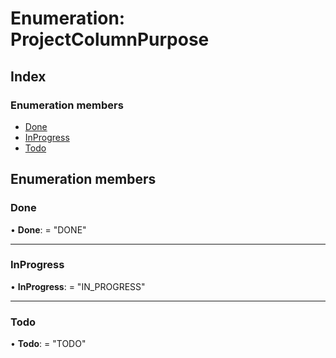 
# Enumeration: ProjectColumnPurpose

## Index

### Enumeration members

* [Done](projectcolumnpurpose.md#done)
* [InProgress](projectcolumnpurpose.md#inprogress)
* [Todo](projectcolumnpurpose.md#todo)

## Enumeration members

###  Done

• **Done**: = "DONE"

___

###  InProgress

• **InProgress**: = "IN_PROGRESS"

___

###  Todo

• **Todo**: = "TODO"
